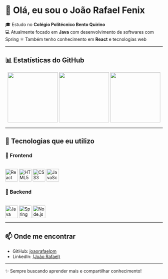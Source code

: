 # 👋 Olá, eu sou o João Rafael Fenix

🎓 Estudo no **Colégio Politécnico Bento Quirino**  
💻 Atualmente focado em **Java** com desenvolvimento de softwares com Spring
⚛️ Também tenho conhecimento em **React** e tecnologias web  

---

## 📊 Estatísticas do GitHub

<div align="center">
  <img height="160em" src="https://github-readme-stats.vercel.app/api?username=JoaoRafaelFenix&show_icons=true&theme=tokyonight&count_private=true"/>
  <img height="160em" src="https://github-readme-streak-stats.herokuapp.com/?user=JoaoRafaelFenix&theme=tokyonight" />
  <img height="160em" src="https://github-readme-stats.vercel.app/api/top-langs/?username=JoaoRafaelFenix&layout=compact&langs_count=7&theme=tokyonight"/>
</div>

---

## 🚀 Tecnologias que eu utilizo

### 🔹 Frontend
<div style="display: inline_block"><br>
  <img align="center" alt="React" height="40" width="40" src="https://cdn.jsdelivr.net/gh/devicons/devicon/icons/react/react-original.svg"/>
  <img align="center" alt="HTML5" height="40" width="40" src="https://cdn.jsdelivr.net/gh/devicons/devicon/icons/html5/html5-original.svg"/>
  <img align="center" alt="CSS3" height="40" width="40" src="https://cdn.jsdelivr.net/gh/devicons/devicon/icons/css3/css3-original.svg"/>
  <img align="center" alt="JavaScript" height="40" width="40" src="https://cdn.jsdelivr.net/gh/devicons/devicon/icons/javascript/javascript-original.svg"/>
</div>

### 🔹 Backend
<div style="display: inline_block"><br>
  <img align="center" alt="Java" height="40" width="40" src="https://cdn.jsdelivr.net/gh/devicons/devicon/icons/java/java-original.svg"/>
  <img align="center" alt="Spring" height="40" width="40" src="https://cdn.jsdelivr.net/gh/devicons/devicon/icons/spring/spring-original.svg"/>
  <img align="center" alt="Node.js" height="40" width="40" src="https://cdn.jsdelivr.net/gh/devicons/devicon/icons/nodejs/nodejs-original.svg"/>
</div>

---

## 📫 Onde me encontrar
- GitHub: [joaorafaelpm](https://github.com/joaorafaelpm)
- LinkedIn: [(João Rafael)](https://www.linkedin.com/in/joão-rafael-pendezza-medeiros-10a9ba2b4)  

---
✨ Sempre buscando aprender mais e compartilhar conhecimento!
